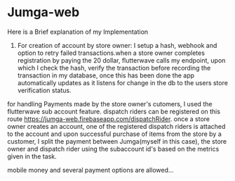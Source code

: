 # Jumga-web
Here is a Brief explanation of my Implementation

1. For creation of account by store owner:
I setup a hash, webhook and option to retry failed transactions.when a store owner completes registration by paying the 20 dollar, flutterwave calls my endpoint, upon which I check the hash, verify the transaction before recording the transaction in my database, once this has been done the app automatically updates as it listens for change in the db to the users store verification status.

for handling Payments made by the store owner's cutomers, I used the flutterwave sub account feature. dispatch riders can be registered on this route https://jumga-web.firebaseapp.com/dispatchRider. once a store owner creates an account, one of the registered dispatch riders is attached to the account and upon successful purchase of items from the store by a customer, I split the payment between Jumga(myself in this case), the store owner and dispatch rider using the subaccount id's based on the metrics given in the task.

mobile money and several payment options are allowed...
